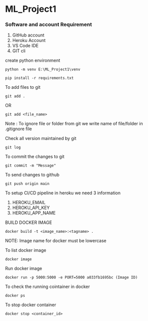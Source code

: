 # ML_Project1


### Software and account Requirement

1. GitHub account
2. Heroku Account
3. VS Code IDE
4. GIT cli

create python environment
```
python -m venv E:\ML_Project1\venv
```

```
pip install -r requirements.txt

```

To add files to git
```
git add . 
```
OR
```
git add <file_name>
```

Note : To ignore file or folder from git we write name of file/folder in .gitignore file

Check all version maintained by git 
```
git log
```

To commit the changes to git
```
git commit -m "Message"

```
To send changes to github
```
git push origin main

```

To setup CI/CD pipeline in heroku we need 3 information

1. HEROKU_EMAIL 
2. HEROKU_API_KEY 
3. HEROKU_APP_NAME 

BUILD DOCKER IMAGE
```
docker build -t <image_name>:<tagname> .
```

NOTE: Image name for docker must be lowercase

To list docker image

```
docker image

```

Run docker image
```
docker run -p 5000:5000 -e PORT=5000 a033fb1695bc (Image ID)
```
To check the running cointainer in docker
```
docker ps

```

To stop docker container
```
docker stop <container_id>

```





